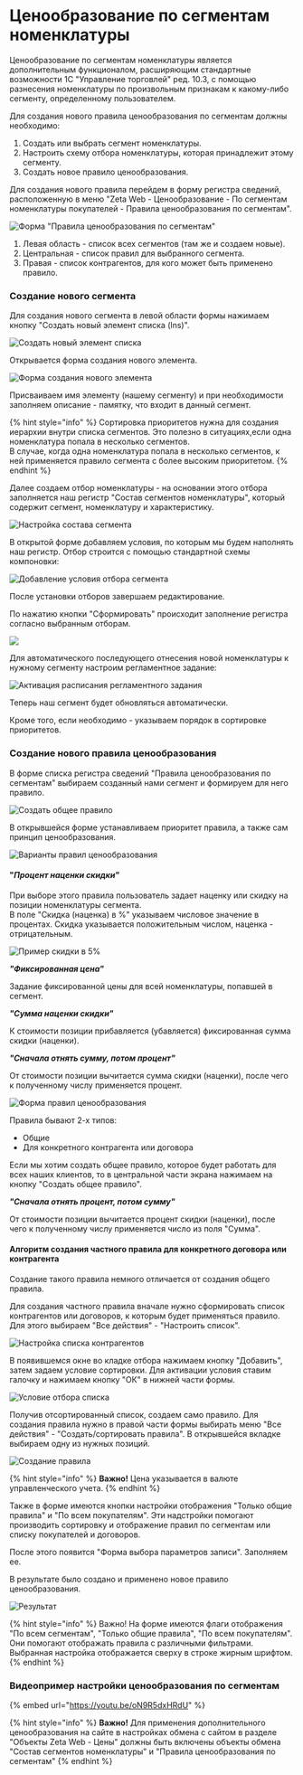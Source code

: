 # Ценообразование по сегментам номенклатуры

Ценообразование по сегментам номенклатуры является дополнительным функционалом, расширяющим стандартные возможности  1С  "Управление торговлей" ред. 10.3, с помощью разнесения номенклатуры по произвольным признакам к какому-либо сегменту, определенному пользователем.

Для создания нового правила ценообразования по сегментам должны необходимо:

1. Создать или выбрать сегмент номенклатуры.
2. Настроить схему отбора номенклатуры, которая принадлежит этому сегменту.
3. Создать новое правило ценообразования.

Для создания нового правила перейдем в форму регистра сведений, расположенную в меню "Zeta Web - Ценообразование - По сегментам номенклатуры покупателей - Правила ценообразования по сегментам". 

![&#x424;&#x43E;&#x440;&#x43C;&#x430; &quot;&#x41F;&#x440;&#x430;&#x432;&#x438;&#x43B;&#x430; &#x446;&#x435;&#x43D;&#x43E;&#x43E;&#x431;&#x440;&#x430;&#x437;&#x43E;&#x432;&#x430;&#x43D;&#x438;&#x44F; &#x43F;&#x43E; &#x441;&#x435;&#x433;&#x43C;&#x435;&#x43D;&#x442;&#x430;&#x43C;&quot; ](../../.gitbook/assets/image-002.png)

1. Левая область - список всех сегментов \(там же и создаем новые\).
2. Центральная - список правил для выбранного сегмента.
3. Правая - список контрагентов, для кого может быть применено правило.

### **Создание нового сегмента**

Для создания нового сегмента в левой области формы нажимаем кнопку "Создать новый элемент списка \(lns\)".

![&#x421;&#x43E;&#x437;&#x434;&#x430;&#x442;&#x44C; &#x43D;&#x43E;&#x432;&#x44B;&#x439; &#x44D;&#x43B;&#x435;&#x43C;&#x435;&#x43D;&#x442; &#x441;&#x43F;&#x438;&#x441;&#x43A;&#x430;](../../.gitbook/assets/image%20%28286%29.png)

 Открывается форма создания нового элемента.

![&#x424;&#x43E;&#x440;&#x43C;&#x430; &#x441;&#x43E;&#x437;&#x434;&#x430;&#x43D;&#x438;&#x44F; &#x43D;&#x43E;&#x432;&#x43E;&#x433;&#x43E; &#x44D;&#x43B;&#x435;&#x43C;&#x435;&#x43D;&#x442;&#x430;](../../.gitbook/assets/image%20%28246%29.png)

Присваиваем имя элементу \(нашему сегменту\) и при необходимости заполняем описание - памятку, что входит в данный сегмент.

{% hint style="info" %}
Сортировка приоритетов нужна для создания  иерархии внутри списка сегментов. Это полезно в ситуациях,если одна номенклатура попала в несколько сегментов.   
В случае, когда одна номенклатура попала в несколько сегментов, к ней применяется правило сегмента с более высоким приоритетом.
{% endhint %}

Далее создаем отбор номенклатуры - на основании этого отбора заполняется наш регистр "Состав сегментов номенклатуры", который содержит сегмент, номенклатуру и характеристику.

![&#x41D;&#x430;&#x441;&#x442;&#x440;&#x43E;&#x439;&#x43A;&#x430; &#x441;&#x43E;&#x441;&#x442;&#x430;&#x432;&#x430; &#x441;&#x435;&#x433;&#x43C;&#x435;&#x43D;&#x442;&#x430;](../../.gitbook/assets/image%20%2874%29.png)

В открытой форме добавляем условия, по которым мы будем наполнять наш регистр. Отбор строится с помощью стандартной схемы компоновки:

![&#x414;&#x43E;&#x431;&#x430;&#x432;&#x43B;&#x435;&#x43D;&#x438;&#x435; &#x443;&#x441;&#x43B;&#x43E;&#x432;&#x438;&#x44F; &#x43E;&#x442;&#x431;&#x43E;&#x440;&#x430; &#x441;&#x435;&#x433;&#x43C;&#x435;&#x43D;&#x442;&#x430;](../../.gitbook/assets/image%20%28230%29.png)

После установки отборов завершаем редактирование.

По нажатию кнопки "Сформировать" происходит заполнение регистра согласно выбранным отборам.

![](../../.gitbook/assets/image%20%2811%29.png)

Для автоматического последующего отнесения новой номенклатуры к нужному сегменту настроим  регламентное задание:

![&#x410;&#x43A;&#x442;&#x438;&#x432;&#x430;&#x446;&#x438;&#x44F; &#x440;&#x430;&#x441;&#x43F;&#x438;&#x441;&#x430;&#x43D;&#x438;&#x44F; &#x440;&#x435;&#x433;&#x43B;&#x430;&#x43C;&#x435;&#x43D;&#x442;&#x43D;&#x43E;&#x433;&#x43E; &#x437;&#x430;&#x434;&#x430;&#x43D;&#x438;&#x44F;](../../.gitbook/assets/image%20%2843%29.png)

Теперь наш сегмент будет обновляться автоматически. 

Кроме того, если необходимо - указываем порядок в сортировке приоритетов.

### Создание нового правила ценообразования

В форме списка регистра сведений "Правила ценообразования по сегментам" выбираем созданный нами сегмент и формируем для него правило.

![&#x421;&#x43E;&#x437;&#x434;&#x430;&#x442;&#x44C; &#x43E;&#x431;&#x449;&#x435;&#x435; &#x43F;&#x440;&#x430;&#x432;&#x438;&#x43B;&#x43E;](../../.gitbook/assets/image%20%2866%29.png)

В открывшейся форме устанавливаем приоритет правила, а также сам принцип ценообразования.  

![&#x412;&#x430;&#x440;&#x438;&#x430;&#x43D;&#x442;&#x44B; &#x43F;&#x440;&#x430;&#x432;&#x438;&#x43B; &#x446;&#x435;&#x43D;&#x43E;&#x43E;&#x431;&#x440;&#x430;&#x437;&#x43E;&#x432;&#x430;&#x43D;&#x438;&#x44F;](../../.gitbook/assets/image%20%28274%29.png)

#### "_**Процент наценки скидки"**_ 

При выборе этого правила пользователь задает наценку или скидку на позиции номенклатуры сегмента.  
В поле "Скидка \(наценка\) в %"  указываем числовое значение в процентах. Скидка указывается положительным числом, наценка - отрицательным. 

![&#x41F;&#x440;&#x438;&#x43C;&#x435;&#x440; &#x441;&#x43A;&#x438;&#x434;&#x43A;&#x438; &#x432; 5%](../../.gitbook/assets/image%20%28122%29.png)

_**"Фиксированная цена"**_

Задание фиксированной цены для всей номенклатуры, попавшей в сегмент.

_**"Сумма наценки скидки"**_

К стоимости позиции прибавляется \(убавляется\) фиксированная сумма скидки \(наценки\).

_**"Сначала отнять сумму, потом процент"**_

От стоимости позиции вычитается сумма скидки \(наценки\), после чего к полученному числу применяется процент.

![&#x424;&#x43E;&#x440;&#x43C;&#x430; &#x43F;&#x440;&#x430;&#x432;&#x438;&#x43B; &#x446;&#x435;&#x43D;&#x43E;&#x43E;&#x431;&#x440;&#x430;&#x437;&#x43E;&#x432;&#x430;&#x43D;&#x438;&#x44F;](../../.gitbook/assets/image%20%28242%29.png)

Правила бывают 2-х типов:

* Общие
* Для конкретного контрагента или договора

Если мы хотим создать общее правило, которое будет работать для всех наших клиентов, то в центральной части экрана нажимаем на кнопку "Создать общее правило".

_**"Сначала отнять процент, потом сумму"**_

От стоимости позиции вычитается процент скидки \(наценки\), после чего к полученному числу применяется число из поля "Сумма".

#### **Алгоритм создания частного правила** для конкретного договора или контрагента

Создание такого правила немного отличается от создания общего правила.

 Для создания частного правила  вначале нужно сформировать список контрагентов или договоров, к которым будет применяться правило. Для этого выбираем  "Все действия" - "Настроить список". 

![&#x41D;&#x430;&#x441;&#x442;&#x440;&#x43E;&#x439;&#x43A;&#x430; &#x441;&#x43F;&#x438;&#x441;&#x43A;&#x430; &#x43A;&#x43E;&#x43D;&#x442;&#x440;&#x430;&#x433;&#x435;&#x43D;&#x442;&#x43E;&#x432;](../../.gitbook/assets/image%20%28314%29.png)

В появившемся окне  во кладке отбора нажимаем кнопку "Добавить", затем задаем условие сортировки. Для активации условия ставим галочку и нажимаем кнопку "ОК" в нижней части формы. 

![&#x423;&#x441;&#x43B;&#x43E;&#x432;&#x438;&#x435; &#x43E;&#x442;&#x431;&#x43E;&#x440;&#x430; &#x441;&#x43F;&#x438;&#x441;&#x43A;&#x430;](../../.gitbook/assets/image%20%28130%29.png)

Получив отсортированный список, создаем само правило. Для создания правила нужно в правой части формы выбирать меню "Все действия" - "Создать/сортировать правила". В открывшейся вкладке выбираем одну из нужных  позиций.

![&#x421;&#x43E;&#x437;&#x434;&#x430;&#x43D;&#x438;&#x435; &#x43F;&#x440;&#x430;&#x432;&#x438;&#x43B;&#x430;](../../.gitbook/assets/image%20%2877%29.png)

{% hint style="info" %}
**Важно!** Цена указывается в валюте управленческого учета.
{% endhint %}

Также в форме имеются кнопки настройки отображения "Только общие правила" и "По всем покупателям". Эти надстройки помогают производить сортировку и отображение правил по сегментам или списку покупателей и договоров.

После этого появится  "Форма выбора параметров записи". Заполняем ее.

В результате было создано и применено новое правило ценообразования.

![&#x420;&#x435;&#x437;&#x443;&#x43B;&#x44C;&#x442;&#x430;&#x442;](../../.gitbook/assets/image%20%28287%29.png)

{% hint style="info" %}
Важно! На форме имеются флаги отображения "По всем сегментам", "Только общие правила", "По всем покупателям". Они помогают отображать правила с различными фильтрами. Выбранная настройка отображается сверху в строке жирным шрифтом.
{% endhint %}

### Видеопример настройки ценообразования по сегментам

{% embed url="https://youtu.be/oN9R5dxHRdU" %}

{% hint style="info" %}
**Важно!** Для применения дополнительного ценообразования на сайте в настройках обмена с сайтом в разделе "Объекты Zeta Web - Цены" должны быть включены объекты обмена "Состав сегментов номенклатуры" и "Правила ценообразования по сегментам"
{% endhint %}

